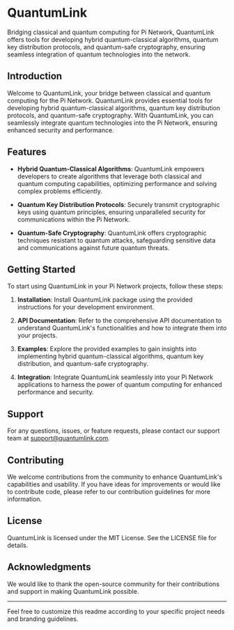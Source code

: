 # QuantumLink
Bridging classical and quantum computing for Pi Network, QuantumLink offers tools for developing hybrid quantum-classical algorithms, quantum key distribution protocols, and quantum-safe cryptography, ensuring seamless integration of quantum technologies into the network.

## Introduction

Welcome to QuantumLink, your bridge between classical and quantum computing for the Pi Network. QuantumLink provides essential tools for developing hybrid quantum-classical algorithms, quantum key distribution protocols, and quantum-safe cryptography. With QuantumLink, you can seamlessly integrate quantum technologies into the Pi Network, ensuring enhanced security and performance.

## Features

- **Hybrid Quantum-Classical Algorithms**: QuantumLink empowers developers to create algorithms that leverage both classical and quantum computing capabilities, optimizing performance and solving complex problems efficiently.

- **Quantum Key Distribution Protocols**: Securely transmit cryptographic keys using quantum principles, ensuring unparalleled security for communications within the Pi Network.

- **Quantum-Safe Cryptography**: QuantumLink offers cryptographic techniques resistant to quantum attacks, safeguarding sensitive data and communications against future quantum threats.

## Getting Started

To start using QuantumLink in your Pi Network projects, follow these steps:

1. **Installation**: Install QuantumLink package using the provided instructions for your development environment.

2. **API Documentation**: Refer to the comprehensive API documentation to understand QuantumLink's functionalities and how to integrate them into your projects.

3. **Examples**: Explore the provided examples to gain insights into implementing hybrid quantum-classical algorithms, quantum key distribution, and quantum-safe cryptography.

4. **Integration**: Integrate QuantumLink seamlessly into your Pi Network applications to harness the power of quantum computing for enhanced performance and security.

## Support

For any questions, issues, or feature requests, please contact our support team at support@quantumlink.com.

## Contributing

We welcome contributions from the community to enhance QuantumLink's capabilities and usability. If you have ideas for improvements or would like to contribute code, please refer to our contribution guidelines for more information.

## License

QuantumLink is licensed under the MIT License. See the LICENSE file for details.

## Acknowledgments

We would like to thank the open-source community for their contributions and support in making QuantumLink possible.

---

Feel free to customize this readme according to your specific project needs and branding guidelines.
